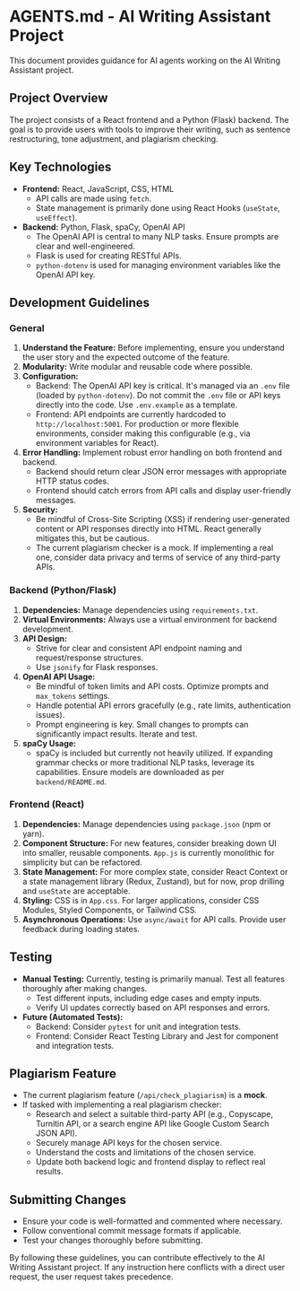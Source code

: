 # AGENTS.md - AI Writing Assistant Project

This document provides guidance for AI agents working on the AI Writing Assistant project.

## Project Overview

The project consists of a React frontend and a Python (Flask) backend. The goal is to provide users with tools to improve their writing, such as sentence restructuring, tone adjustment, and plagiarism checking.

## Key Technologies

*   **Frontend:** React, JavaScript, CSS, HTML
    *   API calls are made using `fetch`.
    *   State management is primarily done using React Hooks (`useState`, `useEffect`).
*   **Backend:** Python, Flask, spaCy, OpenAI API
    *   The OpenAI API is central to many NLP tasks. Ensure prompts are clear and well-engineered.
    *   Flask is used for creating RESTful APIs.
    *   `python-dotenv` is used for managing environment variables like the OpenAI API key.

## Development Guidelines

### General
1.  **Understand the Feature:** Before implementing, ensure you understand the user story and the expected outcome of the feature.
2.  **Modularity:** Write modular and reusable code where possible.
3.  **Configuration:**
    *   Backend: The OpenAI API key is critical. It's managed via an `.env` file (loaded by `python-dotenv`). Do not commit the `.env` file or API keys directly into the code. Use `.env.example` as a template.
    *   Frontend: API endpoints are currently hardcoded to `http://localhost:5001`. For production or more flexible environments, consider making this configurable (e.g., via environment variables for React).
4.  **Error Handling:** Implement robust error handling on both frontend and backend.
    *   Backend should return clear JSON error messages with appropriate HTTP status codes.
    *   Frontend should catch errors from API calls and display user-friendly messages.
5.  **Security:**
    *   Be mindful of Cross-Site Scripting (XSS) if rendering user-generated content or API responses directly into HTML. React generally mitigates this, but be cautious.
    *   The current plagiarism checker is a mock. If implementing a real one, consider data privacy and terms of service of any third-party APIs.

### Backend (Python/Flask)
1.  **Dependencies:** Manage dependencies using `requirements.txt`.
2.  **Virtual Environments:** Always use a virtual environment for backend development.
3.  **API Design:**
    *   Strive for clear and consistent API endpoint naming and request/response structures.
    *   Use `jsonify` for Flask responses.
4.  **OpenAI API Usage:**
    *   Be mindful of token limits and API costs. Optimize prompts and `max_tokens` settings.
    *   Handle potential API errors gracefully (e.g., rate limits, authentication issues).
    *   Prompt engineering is key. Small changes to prompts can significantly impact results. Iterate and test.
5.  **spaCy Usage:**
    *   spaCy is included but currently not heavily utilized. If expanding grammar checks or more traditional NLP tasks, leverage its capabilities. Ensure models are downloaded as per `backend/README.md`.

### Frontend (React)
1.  **Dependencies:** Manage dependencies using `package.json` (npm or yarn).
2.  **Component Structure:** For new features, consider breaking down UI into smaller, reusable components. `App.js` is currently monolithic for simplicity but can be refactored.
3.  **State Management:** For more complex state, consider React Context or a state management library (Redux, Zustand), but for now, prop drilling and `useState` are acceptable.
4.  **Styling:** CSS is in `App.css`. For larger applications, consider CSS Modules, Styled Components, or Tailwind CSS.
5.  **Asynchronous Operations:** Use `async/await` for API calls. Provide user feedback during loading states.

## Testing
*   **Manual Testing:** Currently, testing is primarily manual. Test all features thoroughly after making changes.
    *   Test different inputs, including edge cases and empty inputs.
    *   Verify UI updates correctly based on API responses and errors.
*   **Future (Automated Tests):**
    *   Backend: Consider `pytest` for unit and integration tests.
    *   Frontend: Consider React Testing Library and Jest for component and integration tests.

## Plagiarism Feature
*   The current plagiarism feature (`/api/check_plagiarism`) is a **mock**.
*   If tasked with implementing a real plagiarism checker:
    *   Research and select a suitable third-party API (e.g., Copyscape, Turnitin API, or a search engine API like Google Custom Search JSON API).
    *   Securely manage API keys for the chosen service.
    *   Understand the costs and limitations of the chosen service.
    *   Update both backend logic and frontend display to reflect real results.

## Submitting Changes
*   Ensure your code is well-formatted and commented where necessary.
*   Follow conventional commit message formats if applicable.
*   Test your changes thoroughly before submitting.

By following these guidelines, you can contribute effectively to the AI Writing Assistant project.
If any instruction here conflicts with a direct user request, the user request takes precedence.
